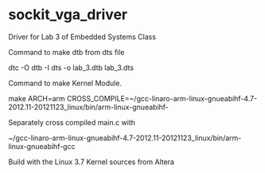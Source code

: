 sockit_vga_driver
=================

Driver for Lab 3 of Embedded Systems Class


Command to make dtb from dts file 

dtc -O dtb -I dts -o lab_3.dtb  lab_3.dts

Command to make Kernel Module. 

make ARCH=arm CROSS_COMPILE=~/gcc-linaro-arm-linux-gnueabihf-4.7-2012.11-20121123_linux/bin/arm-linux-gnueabihf-

Separately cross compiled main.c with  

~/gcc-linaro-arm-linux-gnueabihf-4.7-2012.11-20121123_linux/bin/arm-linux-gnueabihf-gcc

Build with the Linux 3.7 Kernel sources from Altera


